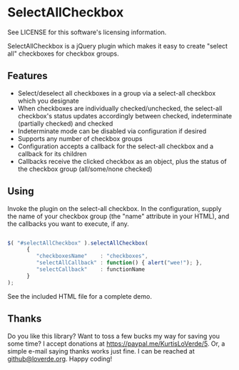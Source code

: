 SelectAllCheckbox
=================

See LICENSE for this software's licensing information.

SelectAllCheckbox is a jQuery plugin which makes it easy to create "select all"
checkboxes for checkbox groups.

## Features

* Select/deselect all checkboxes in a group via a select-all checkbox which you designate
* When checkboxes are individually checked/unchecked, the select-all checkbox's status updates accordingly between checked, indeterminate (partially checked) and checked
* Indeterminate mode can be disabled via configuration if desired
* Supports any number of checkbox groups
* Configuration accepts a callback for the select-all checkbox and a callback for its children
* Callbacks receive the clicked checkbox as an object, plus the status of the checkbox group (all/some/none checked)


## Using

Invoke the plugin on the select-all checkbox.  In the configuration, supply the name of your checkbox group (the "name" attribute in your HTML), and the callbacks you want to execute, if any.

```javascript

$( "#selectAllCheckbox" ).selectAllCheckbox(
      {
         "checkboxesName"    : "checkboxes",
         "selectAllCallback" : function() { alert("wee!"); },
         "selectCallback"    : functionName
      }
);

```

See the included HTML file for a complete demo.


## Thanks

Do you like this library?  Want to toss a few bucks my way for saving you some time?  I accept donations at https://paypal.me/KurtisLoVerde/5.  Or, a simple e-mail saying thanks works just fine.  I can be reached at github@loverde.org.  Happy coding!
